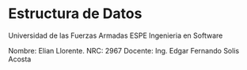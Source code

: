 # Estructura de Datos
 Universidad de las Fuerzas Armadas
             ESPE
     Ingenieria en Software
     
Nombre: Elian Llorente.
NRC: 2967
Docente: Ing. Edgar Fernando Solis Acosta
